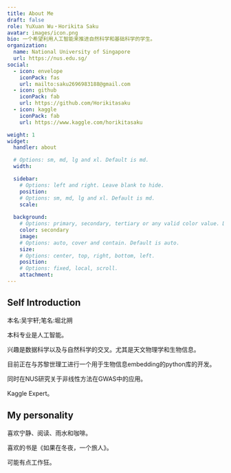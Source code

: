```yaml
---
title: About Me
draft: false
role: YuXuan Wu・Horikita Saku
avatar: images/icon.png
bio: 一个希望利用人工智能来推进自然科学和基础科学的学生。
organization:
  name: National University of Singapore
  url: https://nus.edu.sg/
social:
  - icon: envelope
    iconPack: fas
    url: mailto:saku2696983188@gmail.com
  - icon: github
    iconPack: fab
    url: https://github.com/Horikitasaku
  - icon: kaggle
    iconPack: fab
    url: https://www.kaggle.com/horikitasaku

weight: 1
widget:
  handler: about

  # Options: sm, md, lg and xl. Default is md.
  width:

  sidebar:
    # Options: left and right. Leave blank to hide.
    position:
    # Options: sm, md, lg and xl. Default is md.
    scale:
  
  background:
    # Options: primary, secondary, tertiary or any valid color value. Default is primary.
    color: secondary
    image:
    # Options: auto, cover and contain. Default is auto.
    size:
    # Options: center, top, right, bottom, left.
    position:
    # Options: fixed, local, scroll.
    attachment: 
---
```


## Self Introduction

本名:吴宇轩;笔名:堀北朔

本科专业是人工智能。

兴趣是数据科学以及与自然科学的交叉。尤其是天文物理学和生物信息。

目前正在与苏黎世理工进行一个用于生物信息embedding的python库的开发。

同时在NUS研究关于非线性方法在GWAS中的应用。

Kaggle Expert。

## My personality  

喜欢宁静、阅读、雨水和咖啡。

喜欢的书是《如果在冬夜，一个旅人》。

可能有点工作狂。

